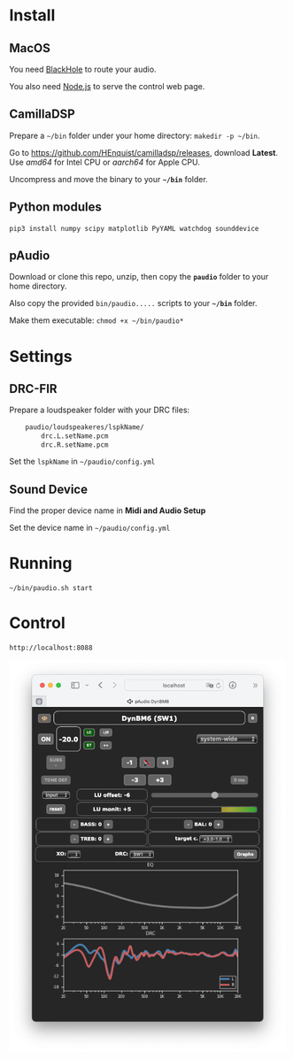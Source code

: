 # Install

## MacOS

You need [BlackHole](https://github.com/ExistentialAudio/BlackHole#installation-instructions) to route your audio.

You also need [Node.js](https://nodejs.org/en) to serve the control web page.

## CamillaDSP

Prepare a `~/bin` folder under your home directory: `makedir -p ~/bin`.

Go to https://github.com/HEnquist/camilladsp/releases, download **Latest**. Use _amd64_ for Intel CPU or _aarch64_ for Apple CPU.

Uncompress and move the binary to your **`~/bin`** folder.

## Python modules

    pip3 install numpy scipy matplotlib PyYAML watchdog sounddevice

## pAudio

Download or clone this repo, unzip, then copy the **`paudio`** folder to your home directory.

Also copy the provided `bin/paudio.....` scripts to your **`~/bin`** folder.

Make them executable: `chmod +x ~/bin/paudio*`

# Settings

## DRC-FIR

Prepare a loudspeaker folder with your DRC files:

        paudio/loudspeakeres/lspkName/
            drc.L.setName.pcm
            drc.R.setName.pcm

Set the `lspkName` in `~/paudio/config.yml`

## Sound Device

Find the proper device name in **Midi and Audio Setup**

Set the device name in `~/paudio/config.yml`

# Running

    ~/bin/paudio.sh start

# Control

    http://localhost:8088

<img src="./img/pAudio%20web.png" width="500">

